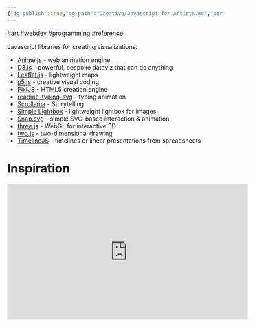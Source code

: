 ```yaml
---
{"dg-publish":true,"dg-path":"Creative/Javascript for Artists.md","permalink":"/creative/javascript-for-artists/","noteIcon":"2"}
---
```


#art #webdev #programming #reference 

Javascript libraries for creating visualizations.
* [Anime.js](https://animejs.com/) - web animation engine
* [D3.js](https://d3js.org/) - powerful, bespoke dataviz that can do anything
* [Leaflet.js](https://leafletjs.com/) - lightweight maps
* [p5.js](https://p5js.org/) - creative visual coding
* [PixiJS](https://pixijs.com/) - HTML5 creation engine
* [readme-typing-svg](https://github.com/DenverCoder1/readme-typing-svg) - typing animation
* [Scrollama](https://github.com/russellsamora/scrollama) - Storytelling
* [Simple Lightbox](https://simplelightbox.js.org/) - lightweight lightbox for images
* [Snap.svg](http://snapsvg.io/) - simple SVG-based interaction & animation
* [three.js](https://threejs.org/) - WebGL for interactive 3D
* [two.js](https://github.com/jonobr1/two.js) - two-dimensional drawing
* [TimelineJS](https://timeline.knightlab.com/) - timelines or linear presentations from spreadsheets

# Inspiration
<center><iframe width="560" height="315" src="https://www.youtube.com/embed/xD1KyoXm7vQ?si=Rfw28iQcPO2mkthZ" title="YouTube video player" frameborder="0" allow="accelerometer; autoplay; clipboard-write; encrypted-media; gyroscope; picture-in-picture; web-share" referrerpolicy="strict-origin-when-cross-origin" allowfullscreen></iframe></center>